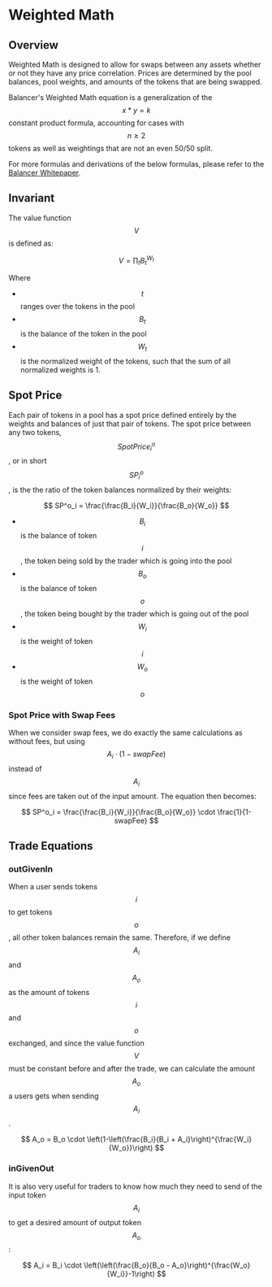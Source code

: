 # Weighted Math

## Overview

Weighted Math is designed to allow for swaps between any assets whether or not they have any price correlation. Prices are determined by the pool balances, pool weights, and amounts of the tokens that are being swapped.

Balancer's Weighted Math equation is a generalization of the $$x*y=k$$ constant product formula, accounting for cases with $$n \geq2$$ tokens as well as weightings that are not an even 50/50 split.&#x20;

For more formulas and derivations of the below formulas, please refer to the [Balancer Whitepaper](https://balancer.fi/whitepaper.pdf).

## Invariant

The value function $$V$$is defined as:

$$
V= \prod_t B_t^{W_t}
$$

Where

* $$t$$ ranges over the tokens in the pool
* $$B_t$$ is the balance of the token in the pool
* $$W_t$$​is the normalized weight of the tokens, such that the sum of all normalized weights is 1.

## Spot Price

Each pair of tokens in a pool has a spot price defined entirely by the weights and balances of just that pair of tokens. The spot price between any two tokens,$$SpotPrice^o_i$$, or in short $$SP^o_i$$, is the the ratio of the token balances normalized by their weights:

$$
SP^o_i = \frac{\frac{B_i}{W_i}}{\frac{B_o}{W_o}}
$$

* $$B_i$$ is the balance of token $$i$$, the token being sold by the trader which is going into the pool
* $$B_o$$ is the balance of token $$o$$, the token being bought by the trader which is going out of the pool
* $$W_i$$ is the weight of token $$i$$&#x20;
* $$W_o$$ is the weight of token $$o$$

### Spot Price with Swap Fees

When we consider swap fees, we do exactly the same calculations as without fees, but using $$A_i \cdot (1-swapFee)$$ instead of $$A_i$$ since fees are taken out of the input amount. The equation then becomes:

$$
SP^o_i = \frac{\frac{B_i}{W_i}}{\frac{B_o}{W_o}} \cdot \frac{1}{1-swapFee}
$$

## Trade Equations

### outGivenIn

When a user sends tokens $$i$$ to get tokens $$o$$, all other token balances remain the same. Therefore, if we define $$A_i$$ and $$A_o$$ as the amount of tokens $$i$$ and $$o$$ exchanged, and since the value function $$V$$ must be constant before and after the trade, we can calculate the amount $$A_o$$ a users gets when sending $$A_i$$.&#x20;

$$
A_o = B_o \cdot \left(1-\left(\frac{B_i}{B_i + A_i}\right)^{\frac{W_i}{W_o}}\right)
$$

### inGivenOut

It is also very useful for traders to know how much they need to send of the input token $$A_i$$ to get a desired amount of output token $$A_o$$:&#x20;

$$
A_i = B_i \cdot \left(\left(\frac{B_o}{B_o - A_o}\right)^{\frac{W_o}{W_i}}-1\right)
$$
